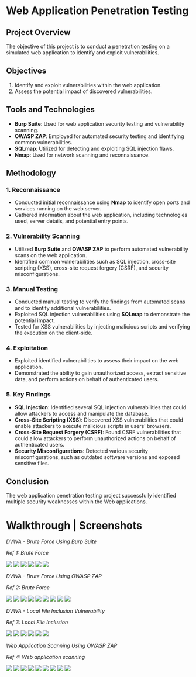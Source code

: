 # Web Application Penetration Testing

## Project Overview
The objective of this project is to conduct a penetration testing on a simulated web application to identify and exploit vulnerabilities.

## Objectives
1. Identify and exploit vulnerabilities within the web application.
2. Assess the potential impact of discovered vulnerabilities.

## Tools and Technologies
- **Burp Suite**: Used for web application security testing and vulnerability scanning.
- **OWASP ZAP**: Employed for automated security testing and identifying common vulnerabilities.
- **SQLmap**: Utilized for detecting and exploiting SQL injection flaws.
- **Nmap**: Used for network scanning and reconnaissance.

## Methodology
### 1. Reconnaissance
- Conducted initial reconnaissance using **Nmap** to identify open ports and services running on the web server.
- Gathered information about the web application, including technologies used, server details, and potential entry points.

### 2. Vulnerability Scanning
- Utilized **Burp Suite** and **OWASP ZAP** to perform automated vulnerability scans on the web application.
- Identified common vulnerabilities such as SQL injection, cross-site scripting (XSS), cross-site request forgery (CSRF), and security misconfigurations.

### 3. Manual Testing
- Conducted manual testing to verify the findings from automated scans and to identify additional vulnerabilities.
- Exploited SQL injection vulnerabilities using **SQLmap** to demonstrate the potential impact.
- Tested for XSS vulnerabilities by injecting malicious scripts and verifying the execution on the client-side.

### 4. Exploitation
- Exploited identified vulnerabilities to assess their impact on the web application.
- Demonstrated the ability to gain unauthorized access, extract sensitive data, and perform actions on behalf of authenticated users.

### 5. Key Findings
- **SQL Injection**: Identified several SQL injection vulnerabilities that could allow attackers to access and manipulate the database.
- **Cross-Site Scripting (XSS)**: Discovered XSS vulnerabilities that could enable attackers to execute malicious scripts in users' browsers.
- **Cross-Site Request Forgery (CSRF)**: Found CSRF vulnerabilities that could allow attackers to perform unauthorized actions on behalf of authenticated users.
- **Security Misconfigurations**: Detected various security misconfigurations, such as outdated software versions and exposed sensitive files.

## Conclusion
The web application penetration testing project successfully identified multiple security weaknesses within the Web applications.

# Walkthrough | Screenshots

_DVWA - Brute Force Using Burp Suite_

*Ref 1: Brute Force*

<img src="images/image1.png"> <img src="images/image2.png"> 
<img src="images/image3.png"> <img src="images/image4.png">
<img src="images/image5.png"> <img src="images/image6.png">


_DVWA - Brute Force Using OWASP ZAP_

*Ref 2: Brute Force*

<img src="images/image7.png"> <img src="images/image8.png"> 
<img src="images/image9.png"> <img src="images/image10.png"> 
<img src="images/image11.png"> <img src="images/image12.png">
<img src="images/image13.png"> <img src="images/image14.png"> 
<img src="images/image15.png">


_DVWA - Local File Inclusion Vulnerability_

*Ref 3: Local File Inclusion*

<img src="images/image16.png"> <img src="images/image17.png"> 
<img src="images/image18.png"> <img src="images/image19.png"> 
<img src="images/image20.png"> <img src="images/image21.png">


_Web Application Scanning Using OWASP ZAP_

*Ref 4: Web application scanning*

<img src="images/image22.png"> <img src="images/image23.png"> 
<img src="images/image24.png"> <img src="images/image25.png"> 
<img src="images/image26.png"> <img src="images/image27.png">
<img src="images/image28.png"> <img src="images/image29.png">
<img src="images/image30.png">








